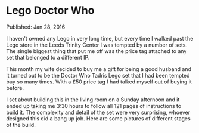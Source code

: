 # Lego Doctor Who

Published: Jan 28, 2016

I haven't owned any Lego in very long time, but every time I walked past the Lego store in the Leeds Trinity Center I was tempted by a number of sets.  The single biggest thing that put me off was the price tag attached to any set that belonged to a different IP.

This month my wife decided to buy me a gift for being a good husband and it turned out to be the Doctor Who Tadris Lego set that I had been tempted buy so many times.  With a &pound;50 price tag I had talked myself out of buying it before.

I set about building this in the living room on a Sunday afternoon and it ended up taking me 3:30 hours to follow all 121 pages of instructions to build it.  The complexity and detail of the set were very surprising, whoever designed this did a bang up job.  Here are some pictures of different stages of the build.